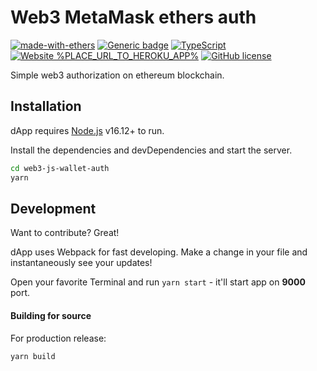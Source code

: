 Web3 MetaMask ethers auth
==================

[![made-with-ethers](https://img.shields.io/badge/made%20with-ethers-blue.svg)](https://www.npmjs.com/package/ethers) [![Generic badge](https://img.shields.io/badge/node-16.12.0-green.svg)](https://nodejs.org/en/) [![TypeScript](https://img.shields.io/badge/--3178C6?logo=typescript&logoColor=ffffff)](https://www.typescriptlang.org/) [![Website %PLACE_URL_TO_HEROKU_APP%](https://img.shields.io/website-up-down-green-red/https/%PACE_URL_TO_HEROKU_APP%.svg)](%PLACE_URL_TO_HEROKU_APP%) [![GitHub license](https://img.shields.io/badge/license-MIT-blue.svg)](https://github.com/zzz1ck/web3-js-wallet-auth/blob/main/LICENSE)

Simple web3 authorization on ethereum blockchain.

## Installation

dApp requires [Node.js](https://nodejs.org/) v16.12+ to run.

Install the dependencies and devDependencies and start the server.

```sh
cd web3-js-wallet-auth
yarn
```

## Development

Want to contribute? Great!

dApp uses Webpack for fast developing.
Make a change in your file and instantaneously see your updates!

Open your favorite Terminal and run `yarn start` - it'll start app on **9000** port.

#### Building for source

For production release:

```sh
yarn build
```